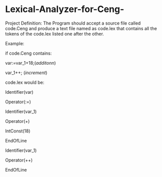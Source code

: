 # Lexical-Analyzer-for-Ceng-

Project Definition: The Program should accept a source file called
code.Ceng and produce a text file named as code.lex that contains all the
tokens of the code.lex listed one after the other.

Example:

if code.Ceng contains:

var:=var_1+18;(*additonn*)

var_1++; (*increment*)

code.lex would be:

Identifier(var)

Operator(:=)

Identifier(var_1)

Operator(+)

IntConst(18)

EndOfLine

Identifier(var_1)

Operator(++)

EndOfLine
